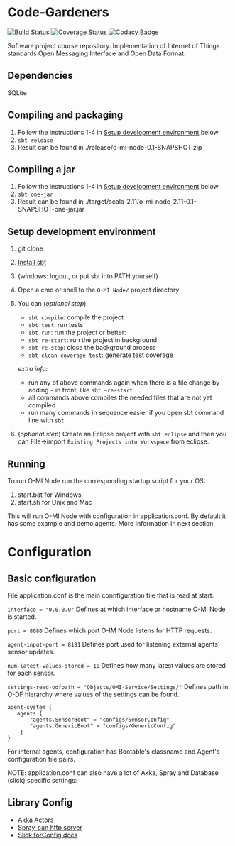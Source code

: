 Code-Gardeners
==============

[![Build Status](https://travis-ci.org/TK009/Code-Gardeners.svg?branch=development)](https://travis-ci.org/TK009/Code-Gardeners)
[![Coverage Status](https://coveralls.io/repos/SnowblindFatal/Code-Gardeners/badge.png?branch=development)](https://coveralls.io/r/TK009/Code-Gardeners?branch=development)
[![Codacy Badge](https://www.codacy.com/project/badge/a4c681fb3fef4d21bb561a1b160c6d07)](https://www.codacy.com/app/tkinnunen/Code-Gardeners)

Software project course repository. Implementation of Internet of Things standards Open Messaging Interface and Open Data Format. 

Dependencies
------------
SQLite 


Compiling and packaging
-----------------------

1. Follow the instructions 1-4 in [Setup development environment](#setup-development-environment) below
2. `sbt release`
3. Result can be found in ./release/o-mi-node-0.1-SNAPSHOT.zip

Compiling a jar
---------------

1. Follow the instructions 1-4 in [Setup development environment](#setup-development-environment) below
2. `sbt one-jar`
3. Result can be found in ./target/scala-2.11/o-mi-node_2.11-0.1-SNAPSHOT-one-jar.jar


Setup development environment
-----------------------------

1. git clone
2. [Install sbt](http://www.scala-sbt.org/0.13/tutorial/Setup.html)
3. (windows: logout, or put sbt into PATH yourself)
4. Open a cmd or shell to the `O-MI Node/` project directory
5. You can (_optional step_)
    - `sbt compile`: compile the project
    - `sbt test`: run tests
    - `sbt run`: run the project or better:
    - `sbt re-start`:  run the project in background
    - `sbt re-stop`: close the background process
    - `sbt clean coverage test`: generate test coverage

    _extra info:_
    - run any of above commands again when there is a file change by adding `~` in front, like `sbt ~re-start`
    - all commands above compiles the needed files that are not yet compiled
    - run many commands in sequence easier if you open sbt command line with `sbt`

6. (_optional step_) Create an Eclipse project with `sbt eclipse` and then you can File->import `Existing Projects into Workspace` from eclipse.

Running
-------
To run O-MI Node run the corresponding startup script for your OS:

1. start.bat for Windows
2. start.sh for Unix and Mac

This will run O-MI Node with configuration in application.conf.
By default it has some example and demo agents.
More Information in next section.

Configuration
=============

Basic configuration
-------------------

File application.conf is the main connfiguration file that is read 
at start. 

`interface = "0.0.0.0"`
Defines at which interface or hostname O-MI Node is started.

`port = 8080`
Defines which port O-IM Node listens for HTTP requests.

`agent-input-port = 8181`
Defines port used for listening external agents' sensor updates.
  
`num-latest-values-stored = 10`
Defines how many latest values are stored for each sensor.

`settings-read-odfpath = "Objects/OMI-Service/Settings/"`
Defines path in O-DF hierarchy where values of the settings can be found.


```
agent-system {
   agents {
       "agents.SensorBoot" = "configs/SensorConfig"
       "agents.GenericBoot" = "configs/GenericConfig"
    }     
}
```
For internal agents, configuration has Bootable's classname and Agent's
configuration file pairs.

NOTE: application.conf can also have a lot of Akka, Spray and Database (slick) specific settings:

Library Config
--------------

- [Akka Actors](http://doc.akka.io/docs/akka/2.3.9/general/configuration.html)
- [Spray-can http server](http://spray.io/documentation/1.2.2/spray-can/configuration/)
- [Slick forConfig docs](http://slick.typesafe.com/doc/3.0.0-RC2/api/index.html#slick.jdbc.JdbcBackend$DatabaseFactoryDef@forConfig\(String,Config,Driver\):Database)

